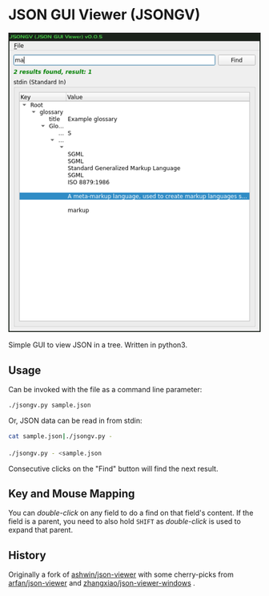 # JSON GUI Viewer (JSONGV)  #

![JSON GUI Viewer](./jsongv.png)

Simple GUI to view JSON in a tree. Written in python3.

## Usage ##

Can be invoked with the file as a command line parameter:
```bash
./jsongv.py sample.json
```

Or, JSON data can be read in from stdin:
```bash
cat sample.json|./jsongv.py -

./jsongv.py - <sample.json
```

Consecutive clicks on the "Find" button will find the next result.

## Key and Mouse Mapping ##

You can _double-click_ on any field to do a find on that field's content. If
the field is a parent, you need to also hold `SHIFT` as _double-click_ is used
to expand that parent.

## History ##

Originally a fork of
[ashwin/json-viewer](https://github.com/ashwin/json-viewer) with
some cherry-picks from
[arfan/json-viewer](https://github.com/arfan/json-viewer/) and
[zhangxiao/json-viewer-windows](https://github.com/zhangxiao/json-viewer-windows/) .
